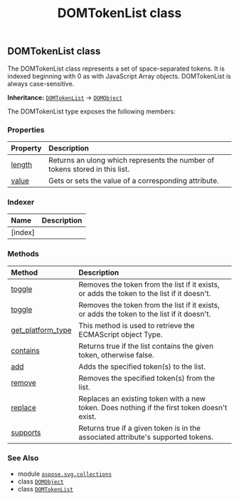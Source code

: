﻿---
title: DOMTokenList class
second_title: Aspose.SVG for Python via .NET API References
description: 
type: docs
weight: 10
url: /python-net/aspose.svg.collections/domtokenlist/
is_root: false
---

## DOMTokenList class

The DOMTokenList class represents a set of space-separated tokens. It is indexed beginning with 0 as with JavaScript Array objects. DOMTokenList is always case-sensitive.



**Inheritance:** [`DOMTokenList`](/svg/python-net/aspose.svg.collections/domtokenlist) → 
[`DOMObject`](/svg/python-net/aspose.svg.dom/domobject)



The DOMTokenList type exposes the following members:

### Properties
| Property | Description |
| :- | :- |
| [length](/svg/python-net/aspose.svg.collections/domtokenlist/length) | Returns an ulong which represents the number of tokens stored in this list. |
| [value](/svg/python-net/aspose.svg.collections/domtokenlist/value) | Gets or sets the value of a corresponding attribute. |


### Indexer
| Name | Description |
| :- | :- |
| [index] |  |


### Methods
| Method | Description |
| :- | :- |
| [toggle](/svg/python-net/aspose.svg.collections/domtokenlist/toggle/#str) | Removes the token from the list if it exists, or adds the token to the list if it doesn't. |
| [toggle](/svg/python-net/aspose.svg.collections/domtokenlist/toggle/#str-bool) | Removes the token from the list if it exists, or adds the token to the list if it doesn't. |
| [get_platform_type](/svg/python-net/aspose.svg.collections/domtokenlist/get_platform_type/#) | This method is used to retrieve the ECMAScript object Type. |
| [contains](/svg/python-net/aspose.svg.collections/domtokenlist/contains/#str) | Returns true if the list contains the given token, otherwise false. |
| [add](/svg/python-net/aspose.svg.collections/domtokenlist/add/#list) | Adds the specified token(s) to the list. |
| [remove](/svg/python-net/aspose.svg.collections/domtokenlist/remove/#list) | Removes the specified token(s) from the list. |
| [replace](/svg/python-net/aspose.svg.collections/domtokenlist/replace/#str-str) | Replaces an existing token with a new token. Does nothing if the first token doesn't exist. |
| [supports](/svg/python-net/aspose.svg.collections/domtokenlist/supports/#str) | Returns true if a given token is in the associated attribute's supported tokens. |



### See Also
* module [`aspose.svg.collections`](..)
* class [`DOMObject`](/svg/python-net/aspose.svg.dom/domobject)
* class [`DOMTokenList`](/svg/python-net/aspose.svg.collections/domtokenlist)

